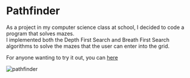 # Pathfinder

As a project in my computer science class at school, I decided to code a program that solves mazes.  
I implemented both the Depth First Search and Breath First Search algorithms to solve the mazes that the user can enter into the grid.    

For anyone wanting to try it out, you can [here](https://yamato.rusche.ch/pathfinder/pathfinderIndex.html)

![pathfinder](https://github.com/user-attachments/assets/fd9b526a-f308-4361-8807-14119396d073)

